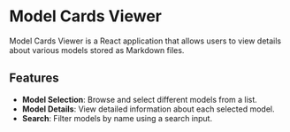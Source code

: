 # Model Cards Viewer

Model Cards Viewer is a React application that allows users to view details about various models stored as Markdown files.

## Features

- **Model Selection**: Browse and select different models from a list.
- **Model Details**: View detailed information about each selected model.
- **Search**: Filter models by name using a search input.

